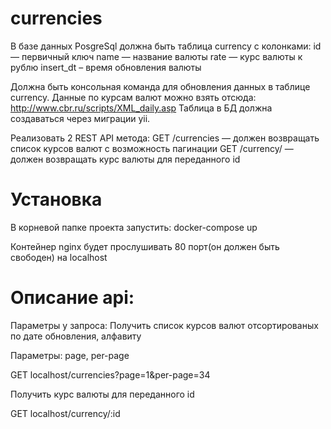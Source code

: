 # currencies

В базе данных PosgreSql должна быть таблица currency c колонками:
id — первичный ключ
name — название валюты
rate — курс валюты к рублю
insert_dt – время обновления валюты

Должна быть консольная команда для обновления данных в таблице currency. 
Данные по курсам валют можно взять отсюда: http://www.cbr.ru/scripts/XML_daily.asp
Таблица в БД должна создаваться через миграции yii.

Реализовать 2 REST API метода:
GET /currencies — должен возвращать список курсов валют с возможность пагинации
GET /currency/ — должен возвращать курс валюты для переданного id

# Установка
В корневой папке проекта запустить:
docker-compose up

Контейнер nginx будет прослушивать 80 порт(он должен быть свободен) на localhost

# Описание api:

Параметры у запроса:
Получить список курсов валют отсортированых по дате обновления, алфавиту

Параметры: page, per-page

GET localhost/currencies?page=1&per-page=34 

Получить курс валюты для переданного id

GET localhost/currency/:id
